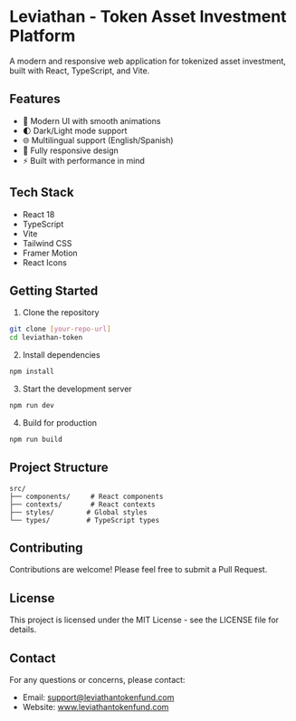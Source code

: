 # Leviathan - Token Asset Investment Platform

A modern and responsive web application for tokenized asset investment, built with React, TypeScript, and Vite.

## Features

- 🚀 Modern UI with smooth animations
- 🌓 Dark/Light mode support
- 🌐 Multilingual support (English/Spanish)
- 📱 Fully responsive design
- ⚡ Built with performance in mind

## Tech Stack

- React 18
- TypeScript
- Vite
- Tailwind CSS
- Framer Motion
- React Icons

## Getting Started

1. Clone the repository
```bash
git clone [your-repo-url]
cd leviathan-token
```

2. Install dependencies
```bash
npm install
```

3. Start the development server
```bash
npm run dev
```

4. Build for production
```bash
npm run build
```

## Project Structure

```
src/
├── components/     # React components
├── contexts/       # React contexts
├── styles/        # Global styles
└── types/         # TypeScript types
```

## Contributing

Contributions are welcome! Please feel free to submit a Pull Request.

## License

This project is licensed under the MIT License - see the LICENSE file for details.

## Contact

For any questions or concerns, please contact:
- Email: support@leviathantokenfund.com
- Website: www.leviathantokenfund.com 